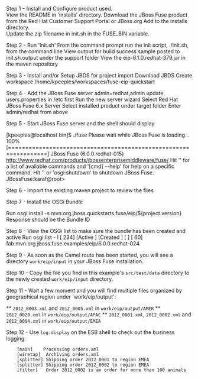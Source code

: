 Step 1 – Install and Configure product used.  
View the README in 'installs' directory. 
Download the JBoss Fuse product from the Red Hat Customer Support Portal or JBoss.org 
Add to the installs directory.  
Update the zip filename in init.sh in the FUSE_BIN variable.

Step 2 - Run 'init.sh'
From the command prompt run the init script, ./init.sh, from the command line
View output for build success
sample posted to init.sh.output under the support folder 
View the eip-6.1.0.redhat-379.jar in the maven repository

Step 3 - Install and/or Setup JBDS for project import
Download JBDS
Create workspace /home/kpeeples/workspaces/fuse-eip-quickstart

Step 4 - Add the JBoss Fuse server
admin=redhat,admin update users.properties in /etc first
Run the new server wizard 
Select Red Hat JBoss Fuse 6.x Server
Select installed product under target folder
Enter admin/redhat from above

Step 5 - Start JBoss Fuse server and the shell should display
 
[kpeeples@localhost bin]$ ./fuse Please wait while JBoss Fuse is loading... 100% [=================================================================]
JBoss Fuse (6.0.0.redhat-015) http://www.redhat.com/products/jbossenterprisemiddleware/fuse/
Hit '' for a list of available commands and '[cmd] --help' for help on a specific command. Hit '' or 'osgi:shutdown' to shutdown JBoss Fuse.
JBossFuse:karaf@root>

Step 6 - Import the existing maven project to review the files

Step 7 - Install the OSGi Bundle

Run osgi:install -s mvn:org.jboss.quickstarts.fuse/eip/${project.version}
Response should be the Bundle ID

Step 8 - View the OSGi list to make sure the bundle has been created and active
Run osgi:list - l
[ 234] [Active     ] [Created     ] [       ] [   60] fab:mvn:org.jboss.fuse.examples/eip/6.0.0.redhat-024

Step 9 -  As soon as the Camel route has been started, you will see a directory `work/eip/input` in your JBoss Fuse installation.

Step 10 - Copy the file you find in this example's `src/test/data` directory to the newly created `work/eip/input` directory.

Step 11 -  Wait a few moment and you will find multiple files organized by geographical region under `work/eip/output':

** `2012_0003.xml` and `2012_0005.xml` in `work/eip/output/AMER`
** `2012_0020.xml` in `work/eip/output/APAC`
** `2012_0001.xml`, `2012_0002.xml` and `2012_0004.xml` in `work/eip/output/EMEA`

Step 12 -  Use `log:display` on the ESB shell to check out the business logging.

        [main]    Processing orders.xml
        [wiretap]  Archiving orders.xml
        [splitter] Shipping order 2012_0001 to region EMEA
        [splitter] Shipping order 2012_0002 to region EMEA
        [filter]   Order 2012_0002 is an order for more than 100 animals
